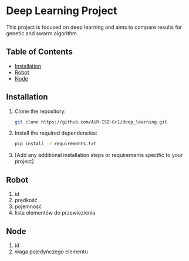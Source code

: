 # Deep Learning Project

This project is focused on deep learning and aims to compare results for genetic and swarm algorithm.

## Table of Contents

- [Installation](#installation)
- [Robot](#Robot)
- [Node](#Node)

## Installation

1. Clone the repository:

    ```bash
    git clone https://github.com/AiR-ISZ-Gr1/deep_learning.git
    ```

2. Install the required dependencies:

    ```bash
    pip install -r requirements.txt
    ```

3. [Add any additional installation steps or requirements specific to your project]
## Robot
1. id
2. prędkość 
3. pojemność
4. lista elementów do przewiezienia

## Node
1. id
2. waga pojedyńczego elementu


